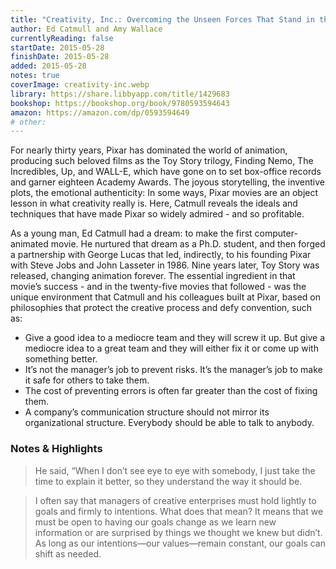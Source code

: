 ```yaml
---
title: "Creativity, Inc.: Overcoming the Unseen Forces That Stand in the Way of True Inspiration"
author: Ed Catmull and Amy Wallace
currentlyReading: false
startDate: 2015-05-28
finishDate: 2015-05-28
added: 2015-05-28
notes: true
coverImage: creativity-inc.webp
library: https://share.libbyapp.com/title/1429683
bookshop: https://bookshop.org/book/9780593594643
amazon: https://amazon.com/dp/0593594649
# other: 
---
```


For nearly thirty years, Pixar has dominated the world of animation, producing such beloved films as the Toy Story trilogy, Finding Nemo, The Incredibles, Up, and WALL-E, which have gone on to set box-office records and garner eighteen Academy Awards. The joyous storytelling, the inventive plots, the emotional authenticity: In some ways, Pixar movies are an object lesson in what creativity really is. Here, Catmull reveals the ideals and techniques that have made Pixar so widely admired - and so profitable.

As a young man, Ed Catmull had a dream: to make the first computer-animated movie. He nurtured that dream as a Ph.D. student, and then forged a partnership with George Lucas that led, indirectly, to his founding Pixar with Steve Jobs and John Lasseter in 1986. Nine years later, Toy Story was released, changing animation forever. The essential ingredient in that movie’s success - and in the twenty-five movies that followed - was the unique environment that Catmull and his colleagues built at Pixar, based on philosophies that protect the creative process and defy convention, such as:
- Give a good idea to a mediocre team and they will screw it up. But give a mediocre idea to a great team and they will either fix it or come up with something better.
- It’s not the manager’s job to prevent risks. It’s the manager’s job to make it safe for others to take them.
- The cost of preventing errors is often far greater than the cost of fixing them.
- A company’s communication structure should not mirror its organizational structure. Everybody should be able to talk to anybody.

### Notes & Highlights
> He said, “When I don’t see eye to eye with somebody, I just take the time to explain it better, so they understand the way it should be.  

> I often say that managers of creative enterprises must hold lightly to goals and firmly to intentions. What does that mean? It means that we must be open to having our goals change as we learn new information or are surprised by things we thought we knew but didn’t. As long as our intentions—our values—remain constant, our goals can shift as needed.  
